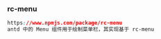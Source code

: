 ### rc-menu

```css
https://www.npmjs.com/package/rc-menu
antd 中的 Menu 组件用于绘制菜单栏，其实现基于 rc-menu
```

